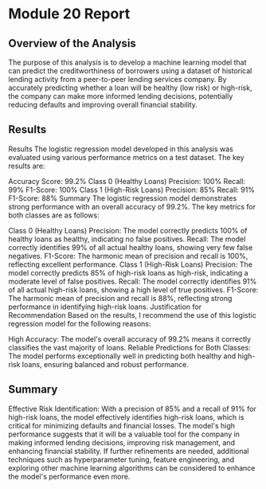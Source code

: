 # Module 20 Report 

## Overview of the Analysis

The purpose of this analysis is to develop a machine learning model that can predict the creditworthiness of borrowers using a dataset of historical lending activity from a peer-to-peer lending services company. By accurately predicting whether a loan will be healthy (low risk) or high-risk, the company can make more informed lending decisions, potentially reducing defaults and improving overall financial stability.

## Results

Results
The logistic regression model developed in this analysis was evaluated using various performance metrics on a test dataset. The key results are:

Accuracy Score: 99.2%
Class 0 (Healthy Loans)
Precision: 100%
Recall: 99%
F1-Score: 100%
Class 1 (High-Risk Loans)
Precision: 85%
Recall: 91%
F1-Score: 88%
Summary
The logistic regression model demonstrates strong performance with an overall accuracy of 99.2%. The key metrics for both classes are as follows:

Class 0 (Healthy Loans)
Precision: The model correctly predicts 100% of healthy loans as healthy, indicating no false positives.
Recall: The model correctly identifies 99% of all actual healthy loans, showing very few false negatives.
F1-Score: The harmonic mean of precision and recall is 100%, reflecting excellent performance.
Class 1 (High-Risk Loans)
Precision: The model correctly predicts 85% of high-risk loans as high-risk, indicating a moderate level of false positives.
Recall: The model correctly identifies 91% of all actual high-risk loans, showing a high level of true positives.
F1-Score: The harmonic mean of precision and recall is 88%, reflecting strong performance in identifying high-risk loans.
Justification for Recommendation
Based on the results, I recommend the use of this logistic regression model for the following reasons:

High Accuracy: The model's overall accuracy of 99.2% means it correctly classifies the vast majority of loans.
Reliable Predictions for Both Classes: The model performs exceptionally well in predicting both healthy and high-risk loans, ensuring balanced and robust performance.

## Summary

Effective Risk Identification: With a precision of 85% and a recall of 91% for high-risk loans, the model effectively identifies high-risk loans, which is critical for minimizing defaults and financial losses.
The model's high performance suggests that it will be a valuable tool for the company in making informed lending decisions, improving risk management, and enhancing financial stability. If further refinements are needed, additional techniques such as hyperparameter tuning, feature engineering, and exploring other machine learning algorithms can be considered to enhance the model's performance even more.

